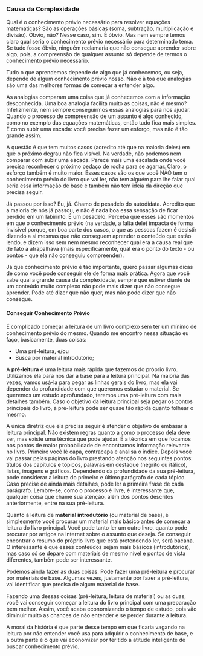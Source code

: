 ### Causa da Complexidade

Qual é o conhecimento prévio necessário para resolver equações matemáticas? São as operações básicas (soma, subtração, multiplicação e divisão). Óbvio, não? Nesse caso, sim. É óbvio. Mas nem sempre temos claro qual seria o conhecimento prévio necessário para determinado tema. Se tudo fosse óbvio, ninguém reclamaria que não consegue aprender sobre algo, pois, a compreensão de qualquer assunto só depende de termos o conhecimento prévio necessário.

Tudo o que aprendemos depende de algo que já conhecemos, ou seja, depende de algum conhecimento prévio nosso. Não é à toa que analogias são uma das melhores formas de começar a entender algo.

As analogias comparam uma coisa que já conhecemos com a informação desconhecida. Uma boa analogia facilita muito as coisas, não é mesmo? Infelizmente, nem sempre conseguirmos essas analogias para nos ajudar. Quando o processo de compreensão de um assunto é algo conhecido, como no exemplo das equações matemáticas, então tudo fica mais simples. É como subir uma escada: você precisa fazer um esforço, mas não é tão grande assim.

A questão é que tem muitos casos (acredito até que na maioria deles) em que o próximo degrau não fica visível. Na verdade, não podemos nem comparar com subir uma escada. Parece mais uma escalada onde você precisa reconhecer o próximo pedaço de rocha para se agarrar. Claro, o esforço também é muito maior. Esses casos são os que você NÃO tem o conhecimento prévio do livro que vai ler, não tem alguém para lhe falar qual seria essa informação de base e também não tem ideia da direção que precisa seguir.

Já passou por isso? Eu, já. Chamo de pesadelo do autodidata. Acredito que a maioria de nós já passou, e não é nada boa essa sensação de ficar perdido em um labirinto. É um pesadelo. Perceba que esses são momentos em que o conhecimento prévio (na verdade, a falta dele) impacta de forma invisível porque, em boa parte dos casos, o que as pessoas fazem é desistir dizendo a si mesmas que não conseguem aprender o conteúdo que estão lendo, e dizem isso sem nem mesmo reconhecer qual era a causa real que de fato a atrapalhava (mais especificamente, qual era o ponto do texto - ou pontos - que ela não conseguiu compreender).

Já que conhecimento prévio é tão importante, quero passar algumas dicas de como você pode conseguir ele de forma mais prática. Agora que você sabe qual a grande causa da complexidade, sempre que estiver diante de um conteúdo muito complexo não pode mais dizer que não consegue aprender. Pode até dizer que não quer, mas não pode dizer que não consegue.

#### Conseguir Conhecimento Prévio

É complicado começar a leitura de um livro complexo sem ter um mínimo de conhecimento prévio do mesmo. Quando me encontro nessa situação eu faço, basicamente, duas coisas:

* Uma pré-leitura, e/ou
* Busca por material introdutório;

A **pré-leitura** é uma leitura mais rápida que fazemos do próprio livro. Utilizamos ela para nos dar a base para a leitura principal. Na maioria das vezes, vamos usá-la para pegar as linhas gerais do livro, mas ela vai depender da profundidade com que queremos estudar o material. Se queremos um estudo aprofundado, teremos uma pré-leitura com mais detalhes também. Caso o objetivo da leitura principal seja pegar os pontos principais do livro, a pré-leitura pode ser quase tão rápida quanto folhear o mesmo.

A única diretriz que ela precisa seguir é atender o objetivo de embasar a leitura principal. Não existem regras quanto a como o processo dela deve ser, mas existe uma técnica que pode ajudar. É a técnica em que focamos nos pontos de maior probabilidade de encontramos informação relevante no livro. Primeiro você lê capa, contracapa e analisa o índice. Depois você vai passar pelas páginas do livro prestando atenção nos seguintes pontos: títulos dos capítulos e tópicos, palavras em destaque (negrito ou itálico), listas, imagens e gráficos. Dependendo da profundidade da sua pré-leitura, pode considerar a leitura do primeiro e último parágrafo de cada tópico. Caso precise de ainda mais detalhes, pode ler a primeira frase de cada parágrafo. Lembre-se, como o processo é livre, é interessante que, qualquer coisa que chame sua atenção, além dos pontos descritos anteriormente, entre na sua pré-leitura.

Quanto à leitura de **material introdutório** (ou material de base), é simplesmente você procurar um material mais básico antes de começar a leitura do livro principal. Você pode tanto ler um outro livro, quanto pode procurar por artigos na internet sobre o assunto que deseja. Se conseguir encontrar o resumo do próprio livro que está pretendendo ler, será bacana. O interessante é que esses conteúdos sejam mais básicos (introdutórios), mas caso só se depare com materiais de mesmo nível e pontos de vista diferentes, também pode ser interessante.

Podemos ainda fazer as duas coisas. Pode fazer uma pré-leitura e procurar por materiais de base. Algumas vezes, justamente por fazer a pré-leitura, vai identificar que precisa de algum material de base.

Fazendo uma dessas coisas (pré-leitura, leitura de material) ou as duas, você vai conseguir começar a leitura do livro principal com uma preparação bem melhor. Assim, você acaba economizando o tempo de estudo, pois vão diminuir muito as chances de não entender e se perder durante a leitura.

A moral da história é que parte desse tempo em que ficaria vagando na leitura por não entender você usa para adquirir o conhecimento de base, e a outra parte é o que vai economizar por ter tido a atitude inteligente de buscar conhecimento prévio.
